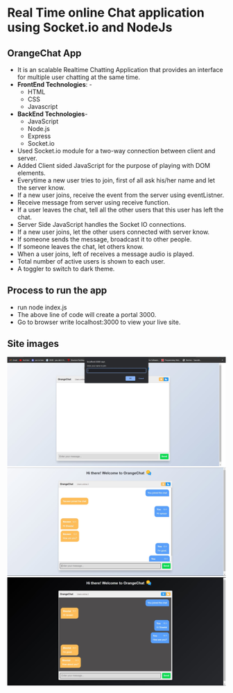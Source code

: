 # Real Time online Chat application using Socket.io and NodeJs
## OrangeChat App
* It is an scalable Realtime Chatting Application that provides an interface for multiple user chatting at the same time.
* **FrontEnd Technologies**: - 
    - HTML
    - CSS 
    - Javascript
* **BackEnd Technologies**- 
    - JavaScript
    - Node.js
    - Express 
    - Socket.io
* Used Socket.io module for a two-way connection between client and server.
* Added Client sided JavaScript for the purpose of playing with DOM elements.
* Everytime a new user tries to join, first of all ask his/her name and let the server know.
* If a new user joins, receive the event from the server using eventListner.
* Receive message from server using receive function.
* If a user leaves the chat, tell all the other users that this user has left the chat.
* Server Side JavaScript handles the Socket IO connections.
* If a new user joins, let the other users connected with server know.
* If someone sends the message, broadcast it to other people.
* If someone leaves the chat, let others know.
* When a user joins, left of receives a message audio is played.
* Total number of active users is shown to each user.
* A toggler to switch to dark theme.

## Process to run the app
* run node index.js
* The above line of code will create a portal 3000.
* Go to browser write localhost:3000 to view your live site.

## Site images

![](https://github.com/sheetalMehta7/Real-time-online-chat-app-OrangeChat-/blob/main/public/images/first.jpg)
![](https://github.com/sheetalMehta7/Real-time-online-chat-app-OrangeChat-/blob/main/public/images/user1.jpg)
![](https://github.com/sheetalMehta7/Real-time-online-chat-app-OrangeChat-/blob/main/public/images/user2.jpg)
